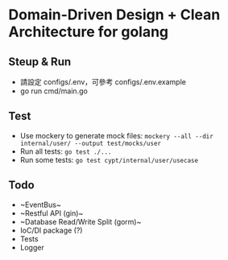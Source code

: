 # Domain-Driven Design + Clean Architecture for golang

## Steup & Run
* 請設定 configs/.env，可參考 configs/.env.example
* go run cmd/main.go

## Test
* Use mockery to generate mock files: `mockery --all --dir internal/user/ --output test/mocks/user`
* Run all tests: `go test ./...`
* Run some tests: `go test cypt/internal/user/usecase`

## Todo
* ~EventBus~
* ~Restful API (gin)~
* ~Database Read/Write Split (gorm)~
* IoC/DI package (?)
* Tests
* Logger
